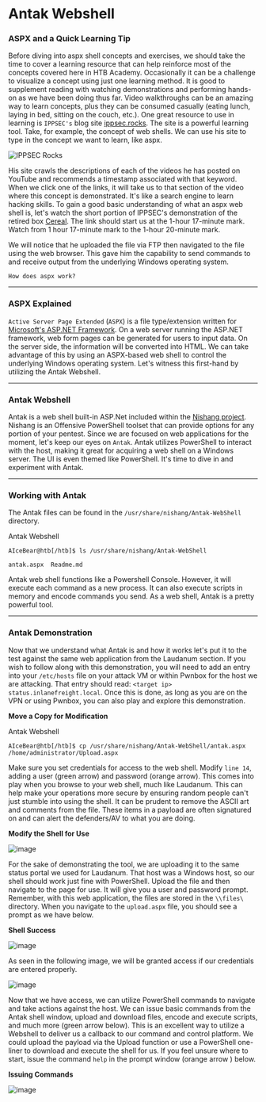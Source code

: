 # Antak Webshell

### ASPX and a Quick Learning Tip

Before diving into aspx shell concepts and exercises, we should take the time to cover a learning resource that can help reinforce most of the concepts covered here in HTB Academy. Occasionally it can be a challenge to visualize a concept using just one learning method. It is good to supplement reading with watching demonstrations and performing hands-on as we have been doing thus far. Video walkthroughs can be an amazing way to learn concepts, plus they can be consumed casually (eating lunch, laying in bed, sitting on the couch, etc.). One great resource to use in learning is `IPPSEC's` blog site [ippsec.rocks](https://ippsec.rocks/?). The site is a powerful learning tool. Take, for example, the concept of web shells. We can use his site to type in the concept we want to learn, like aspx.

![IPPSEC Rocks](https://academy.hackthebox.com/storage/modules/115/ippsecrocks.png)

His site crawls the descriptions of each of the videos he has posted on YouTube and recommends a timestamp associated with that keyword. When we click one of the links, it will take us to that section of the video where this concept is demonstrated. It's like a search engine to learn hacking skills. To gain a good basic understanding of what an aspx web shell is, let's watch the short portion of IPPSEC's demonstration of the retired box [Cereal](https://www.youtube.com/watch?v=04ZBIioD5pA\&t=4677s). The link should start us at the 1-hour 17-minute mark. Watch from 1 hour 17-minute mark to the 1-hour 20-minute mark.

We will notice that he uploaded the file via FTP then navigated to the file using the web browser. This gave him the capability to send commands to and receive output from the underlying Windows operating system.

`How does aspx work?`

***

### ASPX Explained

`Active Server Page Extended` (`ASPX`) is a file type/extension written for [Microsoft's ASP.NET Framework](https://docs.microsoft.com/en-us/aspnet/overview). On a web server running the ASP.NET framework, web form pages can be generated for users to input data. On the server side, the information will be converted into HTML. We can take advantage of this by using an ASPX-based web shell to control the underlying Windows operating system. Let's witness this first-hand by utilizing the Antak Webshell.

***

### Antak Webshell

Antak is a web shell built-in ASP.Net included within the [Nishang project](https://github.com/samratashok/nishang). Nishang is an Offensive PowerShell toolset that can provide options for any portion of your pentest. Since we are focused on web applications for the moment, let's keep our eyes on `Antak`. Antak utilizes PowerShell to interact with the host, making it great for acquiring a web shell on a Windows server. The UI is even themed like PowerShell. It's time to dive in and experiment with Antak.

***

### Working with Antak

The Antak files can be found in the `/usr/share/nishang/Antak-WebShell` directory.

Antak Webshell

```shell-session
AIceBear@htb[/htb]$ ls /usr/share/nishang/Antak-WebShell

antak.aspx  Readme.md
```

Antak web shell functions like a Powershell Console. However, it will execute each command as a new process. It can also execute scripts in memory and encode commands you send. As a web shell, Antak is a pretty powerful tool.

***

### Antak Demonstration

Now that we understand what Antak is and how it works let's put it to the test against the same web application from the Laudanum section. If you wish to follow along with this demonstration, you will need to add an entry into your `/etc/hosts` file on your attack VM or within Pwnbox for the host we are attacking. That entry should read: `<target ip> status.inlanefreight.local`. Once this is done, as long as you are on the VPN or using Pwnbox, you can also play and explore this demonstration.

**Move a Copy for Modification**

Antak Webshell

```shell-session
AIceBear@htb[/htb]$ cp /usr/share/nishang/Antak-WebShell/antak.aspx /home/administrator/Upload.aspx
```

Make sure you set credentials for access to the web shell. Modify `line 14`, adding a user (green arrow) and password (orange arrow). This comes into play when you browse to your web shell, much like Laudanum. This can help make your operations more secure by ensuring random people can't just stumble into using the shell. It can be prudent to remove the ASCII art and comments from the file. These items in a payload are often signatured on and can alert the defenders/AV to what you are doing.

**Modify the Shell for Use**

![image](https://academy.hackthebox.com/storage/modules/115/antak-changes.png)

For the sake of demonstrating the tool, we are uploading it to the same status portal we used for Laudanum. That host was a Windows host, so our shell should work just fine with PowerShell. Upload the file and then navigate to the page for use. It will give you a user and password prompt. Remember, with this web application, the files are stored in the `\\files\` directory. When you navigate to the `upload.aspx` file, you should see a prompt as we have below.

**Shell Success**

![image](https://academy.hackthebox.com/storage/modules/115/antak-creds-prompt.png)

As seen in the following image, we will be granted access if our credentials are entered properly.

![image](https://academy.hackthebox.com/storage/modules/115/antak-success.png)

Now that we have access, we can utilize PowerShell commands to navigate and take actions against the host. We can issue basic commands from the Antak shell window, upload and download files, encode and execute scripts, and much more (green arrow below). This is an excellent way to utilize a Webshell to deliver us a callback to our command and control platform. We could upload the payload via the Upload function or use a PowerShell one-liner to download and execute the shell for us. If you feel unsure where to start, issue the command `help` in the prompt window (orange arrow ) below.

**Issuing Commands**

![image](https://academy.hackthebox.com/storage/modules/115/antak-commands.png)
